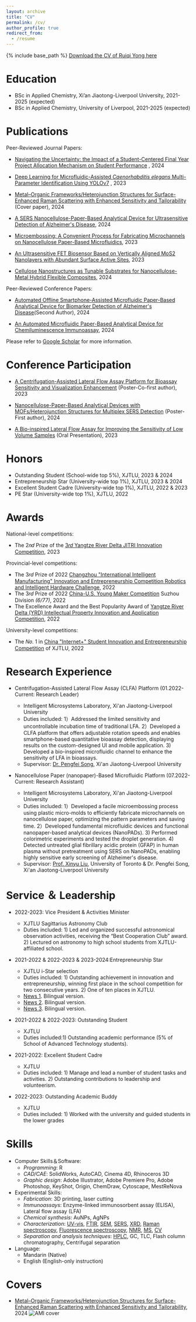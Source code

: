 ```yaml
---
layout: archive
title: "CV"
permalink: /cv/
author_profile: true
redirect_from:
  - /resume
---
```


{% include base_path %}
[Download the CV of Ruiqi Yong here]()

Education
======
* BSc in Applied Chemistry, Xi’an Jiaotong-Liverpool University, 2021-2025 (expected) 
* BSc in Applied Chemistry, University of Liverpool, 2021-2025 (expected)

Publications
======
Peer-Reviewed Journal Papers:
* [Navigating the Uncertainty: the Impact of a Student-Centered Final Year Project Allocation Mechanism on Student Performance](https://ruiqiyong.github.io/publication/20240618) , 2024

* [Deep Learning for Microfluidic-Assisted _Caenorhabditis elegans_ Multi-Parameter Identification Using YOLOv7](https://ruiqiyong.github.io/publication/20230629) , 2023

* [Metal–Organic Frameworks/Heterojunction Structures for Surface-Enhanced Raman Scattering with Enhanced Sensitivity and Tailorability](https://ruiqiyong.github.io/publication/20240408) (Cover paper), 2024

* [A SERS Nanocellulose-Paper-Based Analytical Device for Ultrasensitive Detection of Alzheimer's Disease](https://ruiqiyong.github.io/publication/20240304), 2024

* [Microembossing: A Convenient Process for Fabricating Microchannels on Nanocellulose Paper-Based Microfluidics](https://ruiqiyong.github.io/publication/20231006), 2023

* [An Ultrasensitive FET Biosensor Based on Vertically Aligned MoS2 Nanolayers with Abundant Surface Active Sites](https://ruiqiyong.github.io/publication/20230303), 2023

* [Cellulose Nanostructures as Tunable Substrates for Nanocellulose-Metal Hybrid Flexible Composites](https://ruiqiyong.github.io/publication/20240216), 2024

Peer-Reviewed Conference Papers:
* [Automated Offline Smartphone-Assisted Microfluidic Paper-Based Analytical Device for Biomarker Detection of Alzheimer's Disease](https://ruiqiyong.github.io/publication/202404301)(Second Author), 2024

* [An Automated Microfluidic Paper-Based Analytical Device for Chemiluminescence Immunoassay](https://ruiqiyong.github.io/publication/202404302), 2024

Please refer to [Google Scholar](https://scholar.google.com/citations?user=XYBjifMAAAAJ&hl=zh-CN) for more information.

Conference Participation
======
* [A Centrifugation-Assisted Lateral Flow Assay Platform for Bioassay Sensitivity and Visualization Enhancement](https://enderhangyuan.github.io/publication/202305101) (Poster-Co-first author), 2023

* [Nanocellulose-Paper-Based Analytical Devices with MOFs/Heterojunction Structures for Multiplex SERS Detection](https://enderhangyuan.github.io/publication/20240506) (Poster-First author), 2024

* [A Bio-inspired Lateral Flow Assay for Improving the Sensitivity of Low Volume Samples](https://enderhangyuan.github.io/publication/20230531) (Oral Presentation), 2023

Honors
======
* Outstanding Student (School-wide top 5%), XJTLU, 2023 & 2024
* Entrepreneurship Star (University-wide top 1%), XJTLU, 2023 & 2024
* Excellent Student Cadre (University-wide top 1%), XJTLU, 2022 & 2023
* PE Star (University-wide top 1%), XJTLU, 2022    
 
Awards
======
National-level competitions:
* The 2𝑛𝑑 Prize of the [3𝑟𝑑 Yangtze River Delta JITRI Innovation Competition](https://mp.weixin.qq.com/s/JrIwJ4mau7RUwZTksQfefg), 2023

Provincial-level competitions:
* The 3𝑟𝑑 Prize of 2022 [Changzhou "International Intelligent Manufacturing" Innovation and Entrepreneurship Competition Robotics and Intelligent Hardware Challenge](http://www.changzhou.gov.cn/ns_news/795165231605032), 2022
* The 3𝑟𝑑 Prize of 2022 [China-U.S. Young Maker Competition](https://www.eol.cn/html/lx/maker/index.shtml) Suzhou Division _(6/77)_, 2022
* The Excellence Award and the Best Popularity Award of [Yangtze River Delta (YRD) Intellectual Property Innovation and Application Competition](http://www.xjtlu-ttc.com/ip-competition), 2022

University-level competitions:
* The 𝑁𝑜. 1 in [China "Internet+" Student Innovation and Entrepreneurship Competition](https://cy.ncss.cn/en/) of XJTLU, 2022
                       
Research Experience
======
* Centrifugation-Assisted Lateral Flow Assay (CLFA) Platform (01.2022-Current: Research Leader)
  * Intelligent Microsystems Laboratory, Xi'an Jiaotong-Liverpool University
  * Duties included: 1）Addressed the limited sensitivity and uncontrollable incubation time of traditional LFA. 2）Developed a CLFA platform that offers adjustable rotation speeds and enables smartphone-based quantitative bioassay detection, displaying results on the custom-designed UI and mobile application. 3) Developed a bio-inspired microfluidic channel to enhance the sensitivity of LFA in bioassays.
  * Supervisor: [Dr. Pengfei Song](https://www.xjtlu.edu.cn/en/departments/academic-departments/mechatronics-and-robotics/staff/pengfei-song), Xi'an Jiaotong-Liverpool University

* Nanocellulose Paper (nanopaper)-Based Microfluidic Platform (07.2022-Current: Research Assistant)
  * Intelligent Microsystems Laboratory, Xi'an Jiaotong-Liverpool University
  * Duties included: 1）Developed a facile microembossing process using plastic micro-molds to efficiently fabricate microchannels on nanocellulose paper, optimizing the pattern parameters and saving time. 2）Developed fundamental microfluidic devices and functional nanopaper-based analytical devices (NanoPADs). 3) Performed colorimetric experiments and tested the droplet generation. 4) Detected untreated glial fibrillary acidic protein (GFAP) in human plasma without pretreatment using SERS on NanoPADs, enabling highly sensitive early screening of Alzheimer's disease.
  * Supervisor: [Prof. Xinyu Liu](https://www.mie.utoronto.ca/faculty_staff/xinyu-liu/), University of Toronto & Dr. Pengfei Song, Xi'an Jiaotong-Liverpool University

Service ＆ Leadership
======
* 2022-2023: Vice President & Activities Minister
  * XJTLU Sagittarius Astronomy Club
  * Duties included: 1) Led and organized successful astronomical observation activities, receiving the “Best Cooperation Club” award. 2) Lectured on astronomy to high school students from XJTLU-affiliated school.

* 2021-2022 & 2022-2023 & 2023-2024:Entrepreneurship Star
  * XJTLU i-Star selection
  * Duties included: 1) Outstanding achievement in innovation and entrepreneurship, winning first place in the school competition for two consecutive years. 2) One of ten places in XJTLU.
  * [News 1](https://mp.weixin.qq.com/s/iyPLAfKzVgRNPapVv8u65g). Bilingual version.
  * [News 2](https://mp.weixin.qq.com/s/BmSW1Vp97E-suBTxmcwHpA). Bilingual version.
  * [News 3](https://mp.weixin.qq.com/s/DHjxM-LZK1d6xDiX8OLL-g). Bilingual version.

* 2021-2022 & 2022-2023: Outstanding Student
  * XJTLU
  * Duties included:1) Outstanding academic performance (5% of School of Advanced Technology students).

* 2021-2022: Excellent Student Cadre
  * XJTLU
  * Duties included: 1) Manage and lead a number of student tasks and activities. 2) Outstanding contributions to leadership and volunteerism.

* 2022-2023: Outstanding Academic Buddy
  * XJTLU
  * Duties included: 1) Worked with the university and guided students in the lower grades

Skills
======
* Computer Skills＆Software:
  * _Programming_: R
  * _CAD/CAE_: SolidWorks, AutoCAD, Cinema 4D, Rhinoceros 3D
  * _Graphic design_: Adobe Illustrator, Adobe Premiere Pro, Adobe Photoshop, KeyShot, Origin, ChemDraw, Cytoscape, MestReNova 
* Experimental Skills:
  * _Fabrication_: 3D printing, laser cutting
  * _Immunoassays_: Enzyme-linked immunosorbent assay (ELISA), Lateral flow assay (LFA)
  * _Chemical synthesis_: AuNPs, AgNPs
  * _Characterization_: [UV-vis](https://en.wikipedia.org/wiki/Ultraviolet%E2%80%93visible_spectroscopy), [FTIR](https://en.wikipedia.org/wiki/Fourier-transform_infrared_spectroscopy), [SEM](https://en.wikipedia.org/wiki/Scanning_electron_microscope), [SERS](https://en.wikipedia.org/wiki/Surface-enhanced_Raman_spectroscopy), [XRD](https://en.wikipedia.org/wiki/X-ray_crystallography), [Raman spectroscopy](https://en.wikipedia.org/wiki/Raman_spectroscopy), [Fluorescence spectroscopy](https://en.wikipedia.org/wiki/Fluorescence_spectroscopy), [NMR](https://en.wikipedia.org/wiki/Nuclear_magnetic_resonance), [MS](https://en.wikipedia.org/wiki/Mass_spectrometry), [CV](https://en.wikipedia.org/wiki/Cyclic_voltammetry)
  * _Separation and analysis techniques_: [HPLC](https://en.wikipedia.org/wiki/High-performance_liquid_chromatography), GC, TLC, Flash column chromatography, Centrifugal separation
* Language:
  * Mandarin (Native)
  * English (English-only instruction)

Covers
======
* [Metal–Organic Frameworks/Heterojunction Structures for Surface-Enhanced Raman Scattering with Enhanced Sensitivity and Tailorability](https://enderhangyuan.github.io/publication/20240408), 2024
![AMI cover](https://github.com/EnderHangYuan/EnderHangYuan.github.io/assets/98693538/ad898bb5-7441-4677-bf2d-d5154125c465)
